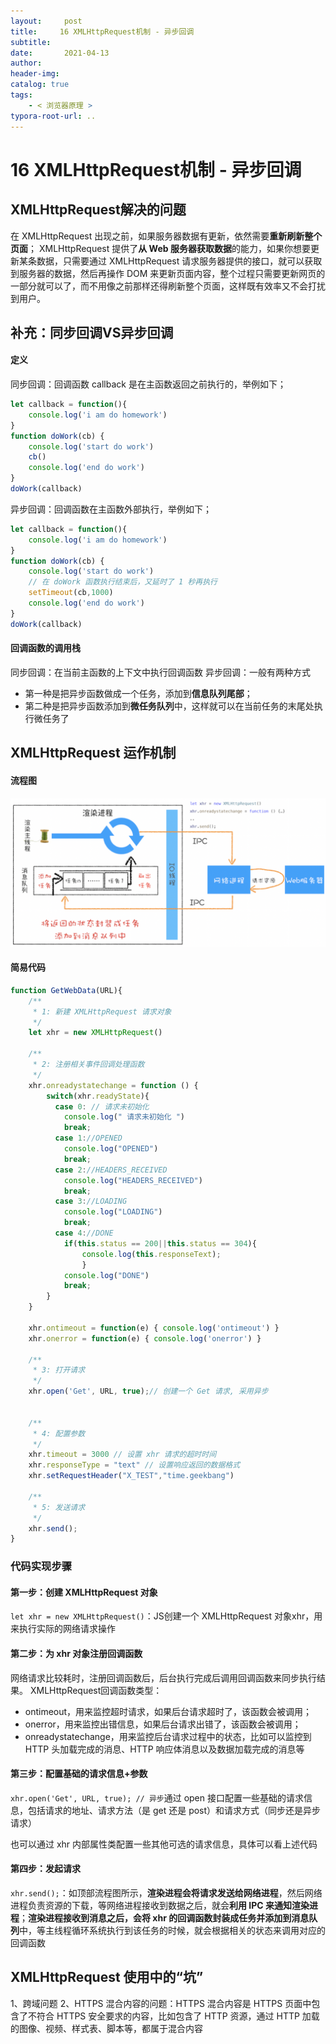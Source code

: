 ```yaml
---
layout:     post
title:     16 XMLHttpRequest机制 - 异步回调
subtitle:  
date:       2021-04-13
author:     
header-img: 
catalog: true
tags:
    - < 浏览器原理 >
typora-root-url: ..
---
```



# 16 XMLHttpRequest机制 - 异步回调

## XMLHttpRequest解决的问题
在 XMLHttpRequest 出现之前，如果服务器数据有更新，依然需要**重新刷新整个页面**；
XMLHttpRequest 提供了**从 Web 服务器获取数据**的能力，如果你想要更新某条数据，只需要通过 XMLHttpRequest 请求服务器提供的接口，就可以获取到服务器的数据，然后再操作 DOM 来更新页面内容，整个过程只需要更新网页的一部分就可以了，而不用像之前那样还得刷新整个页面，这样既有效率又不会打扰到用户。


## 补充：同步回调VS异步回调
#### 定义
同步回调：回调函数 callback 是在主函数返回之前执行的，举例如下；
```js
let callback = function(){
    console.log('i am do homework')
}
function doWork(cb) {
    console.log('start do work')
    cb()
    console.log('end do work')
}
doWork(callback)
```
异步回调：回调函数在主函数外部执行，举例如下；
```js
let callback = function(){
    console.log('i am do homework')
}
function doWork(cb) {
    console.log('start do work')
    // 在 doWork 函数执行结束后，又延时了 1 秒再执行
    setTimeout(cb,1000)   
    console.log('end do work')
}
doWork(callback)
```

#### 回调函数的调用栈
同步回调：在当前主函数的上下文中执行回调函数
异步回调：一般有两种方式
-   第一种是把异步函数做成一个任务，添加到**信息队列尾部**；
-   第二种是把异步函数添加到**微任务队列**中，这样就可以在当前任务的末尾处执行微任务了

## XMLHttpRequest 运作机制
#### 流程图
<img src="/../img/assets_2019/image-20210413110259377.png" alt="image-20210413110259377" style="zoom:50%;" />

#### 简易代码
```js
function GetWebData(URL){
    /**
     * 1: 新建 XMLHttpRequest 请求对象
     */
    let xhr = new XMLHttpRequest()
 
    /**
     * 2: 注册相关事件回调处理函数 
     */
    xhr.onreadystatechange = function () {
        switch(xhr.readyState){
          case 0: // 请求未初始化
            console.log(" 请求未初始化 ")
            break;
          case 1://OPENED
            console.log("OPENED")
            break;
          case 2://HEADERS_RECEIVED
            console.log("HEADERS_RECEIVED")
            break;
          case 3://LOADING  
            console.log("LOADING")
            break;
          case 4://DONE
            if(this.status == 200||this.status == 304){
                console.log(this.responseText);
                }
            console.log("DONE")
            break;
        }
    }
 
    xhr.ontimeout = function(e) { console.log('ontimeout') }
    xhr.onerror = function(e) { console.log('onerror') }
 
    /**
     * 3: 打开请求
     */
    xhr.open('Get', URL, true);// 创建一个 Get 请求, 采用异步
 
 
    /**
     * 4: 配置参数
     */
    xhr.timeout = 3000 // 设置 xhr 请求的超时时间
    xhr.responseType = "text" // 设置响应返回的数据格式
    xhr.setRequestHeader("X_TEST","time.geekbang")
 
    /**
     * 5: 发送请求
     */
    xhr.send();
}
```
### 代码实现步骤
#### 第一步：创建 XMLHttpRequest 对象
`let xhr = new XMLHttpRequest()`：JS创建一个 XMLHttpRequest 对象xhr，用来执行实际的网络请求操作

#### 第二步：为 xhr 对象注册回调函数
网络请求比较耗时，注册回调函数后，后台执行完成后调用回调函数来同步执行结果。
XMLHttpRequest回调函数类型：
-   ontimeout，用来监控超时请求，如果后台请求超时了，该函数会被调用； 
-   onerror，用来监控出错信息，如果后台请求出错了，该函数会被调用；
-   onreadystatechange，用来监控后台请求过程中的状态，比如可以监控到 HTTP 头加载完成的消息、HTTP 响应体消息以及数据加载完成的消息等

#### 第三步：配置基础的请求信息+参数
`xhr.open('Get', URL, true); // 异步`通过 open 接口配置一些基础的请求信息，包括请求的地址、请求方法（是 get 还是 post）和请求方式（同步还是异步请求）

也可以通过 xhr 内部属性类配置一些其他可选的请求信息，具体可以看上述代码

#### 第四步：发起请求
`xhr.send();`：如顶部流程图所示，**渲染进程会将请求发送给网络进程**，然后网络进程负责资源的下载，等网络进程接收到数据之后，就会**利用 IPC 来通知渲染进程**；**渲染进程接收到消息之后，会将 xhr 的回调函数封装成任务并添加到消息队列**中，等主线程循环系统执行到该任务的时候，就会根据相关的状态来调用对应的回调函数

## XMLHttpRequest 使用中的“坑”

1、跨域问题
2、HTTPS 混合内容的问题：HTTPS 混合内容是 HTTPS 页面中包含了不符合 HTTPS 安全要求的内容，比如包含了 HTTP 资源，通过 HTTP 加载的图像、视频、样式表、脚本等，都属于混合内容